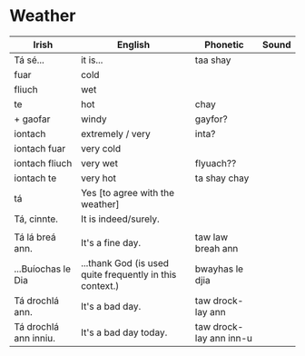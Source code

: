# Weather
| Irish | English | Phonetic | Sound |
| ------| ------- | -------- |   ----- |
|Tá sé...|it is...|taa shay
|fuar|cold
|fliuch|wet
|te|hot|chay
|+ gaofar|windy|gayfor?
|iontach|extremely / very |inta?
|iontach fuar|very cold
|iontach fliuch|very wet| flyuach??
|iontach te|very hot|ta shay chay
|tá|Yes [to agree with the weather]
|Tá, cinnte.| It is indeed/surely.
||
|Tá lá breá ann.| It's a fine day.| taw law breah ann
|...Buíochas le Dia |...thank God (is used quite frequently in this context.)|bwayhas le djia
|Tá drochlá ann.| It's a bad day.|taw drock-lay ann
|Tá drochlá ann inniu.| It's a bad day today.|taw drock-lay ann inn-u